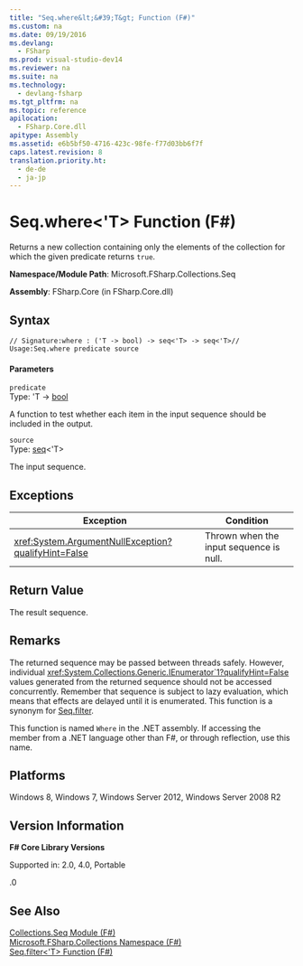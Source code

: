 ```yaml
---
title: "Seq.where&lt;&#39;T&gt; Function (F#)"
ms.custom: na
ms.date: 09/19/2016
ms.devlang: 
  - FSharp
ms.prod: visual-studio-dev14
ms.reviewer: na
ms.suite: na
ms.technology: 
  - devlang-fsharp
ms.tgt_pltfrm: na
ms.topic: reference
apilocation: 
  - FSharp.Core.dll
apitype: Assembly
ms.assetid: e6b5bf50-4716-423c-98fe-f77d03bb6f7f
caps.latest.revision: 8
translation.priority.ht: 
  - de-de
  - ja-jp
---
```

# Seq.where&lt;&#39;T&gt; Function (F#)
Returns a new collection containing only the elements of the collection for which the given predicate returns `true`.  
  
 **Namespace/Module Path**: Microsoft.FSharp.Collections.Seq  
  
 **Assembly**: FSharp.Core (in FSharp.Core.dll)  
  
## Syntax  
  
```  
// Signature:where : ('T -> bool) -> seq<'T> -> seq<'T>// Usage:Seq.where predicate source  
```  
  
#### Parameters  
 `predicate`  
 Type: 'T -> [bool](../Topic/Core.bool%20Type%20Abbreviation%20\(F%23\).md)  
  
 A function to test whether each item in the input sequence should be included in the output.  
  
 `source`  
 Type: [seq](../vs140/Collections.seq--T--Type-Abbreviation--F#-.md)<'T>  
  
 The input sequence.  
  
## Exceptions  
  
|Exception|Condition|  
|---------------|---------------|  
|<xref:System.ArgumentNullException?qualifyHint=False>|Thrown when the input sequence is null.|  
  
## Return Value  
 The result sequence.  
  
## Remarks  
 The returned sequence may be passed between threads safely. However, individual <xref:System.Collections.Generic.IEnumerator`1?qualifyHint=False> values generated from the returned sequence should not be accessed concurrently. Remember that sequence is subject to lazy evaluation, which means that effects are delayed until it is enumerated. This function is a synonym for [Seq.filter](../Topic/Seq.filter%3C'T%3E%20Function%20\(F%23\).md).  
  
 This function is named `Where` in the .NET assembly. If accessing the member from a .NET language other than F#, or through reflection, use this name.  
  
## Platforms  
 Windows 8, Windows 7, Windows Server 2012, Windows Server 2008 R2  
  
## Version Information  
 **F# Core Library Versions**  
  
 Supported in: 2.0, 4.0, Portable  
  
 .0  
  
## See Also  
 [Collections.Seq Module (F#)](../Topic/Collections.Seq%20Module%20\(F%23\).md)   
 [Microsoft.FSharp.Collections Namespace (F#)](../Topic/Microsoft.FSharp.Collections%20Namespace%20\(F%23\).md)   
 [Seq.filter<'T> Function (F#)](../Topic/Seq.filter%3C'T%3E%20Function%20\(F%23\).md)